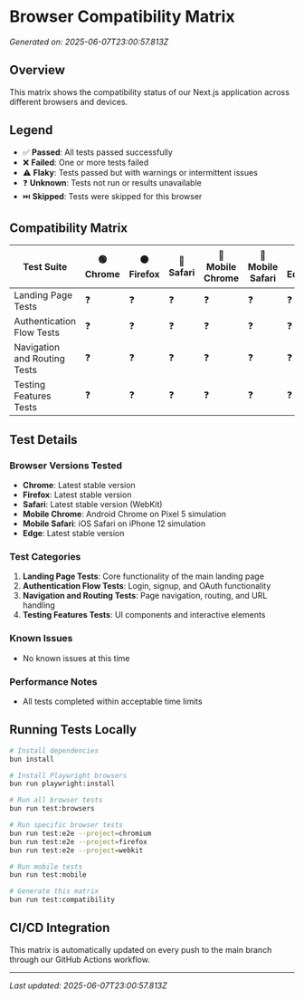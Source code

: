 # Browser Compatibility Matrix

*Generated on: 2025-06-07T23:00:57.813Z*

## Overview

This matrix shows the compatibility status of our Next.js application across different browsers and devices.

## Legend

- ✅ **Passed**: All tests passed successfully
- ❌ **Failed**: One or more tests failed
- ⚠️ **Flaky**: Tests passed but with warnings or intermittent issues
- ❓ **Unknown**: Tests not run or results unavailable
- ⏭️ **Skipped**: Tests were skipped for this browser

## Compatibility Matrix

| Test Suite | 🟢 Chrome | 🟠 Firefox | 🔵 Safari | 📱 Mobile Chrome | 📱 Mobile Safari | 🟦 Edge | 🟢 Chrome (Branded) |
|------------|--------|--------|--------|--------|--------|--------|--------|
| Landing Page Tests | ❓ | ❓ | ❓ | ❓ | ❓ | ❓ | ❓ |
| Authentication Flow Tests | ❓ | ❓ | ❓ | ❓ | ❓ | ❓ | ❓ |
| Navigation and Routing Tests | ❓ | ❓ | ❓ | ❓ | ❓ | ❓ | ❓ |
| Testing Features Tests | ❓ | ❓ | ❓ | ❓ | ❓ | ❓ | ❓ |

## Test Details

### Browser Versions Tested
- **Chrome**: Latest stable version
- **Firefox**: Latest stable version  
- **Safari**: Latest stable version (WebKit)
- **Mobile Chrome**: Android Chrome on Pixel 5 simulation
- **Mobile Safari**: iOS Safari on iPhone 12 simulation
- **Edge**: Latest stable version

### Test Categories

1. **Landing Page Tests**: Core functionality of the main landing page
2. **Authentication Flow Tests**: Login, signup, and OAuth functionality
3. **Navigation and Routing Tests**: Page navigation, routing, and URL handling
4. **Testing Features Tests**: UI components and interactive elements

### Known Issues

- No known issues at this time

### Performance Notes

- All tests completed within acceptable time limits

## Running Tests Locally

```bash
# Install dependencies
bun install

# Install Playwright browsers
bun run playwright:install

# Run all browser tests
bun run test:browsers

# Run specific browser tests
bun run test:e2e --project=chromium
bun run test:e2e --project=firefox
bun run test:e2e --project=webkit

# Run mobile tests
bun run test:mobile

# Generate this matrix
bun run test:compatibility
```

## CI/CD Integration

This matrix is automatically updated on every push to the main branch through our GitHub Actions workflow.

---
*Last updated: 2025-06-07T23:00:57.813Z*
